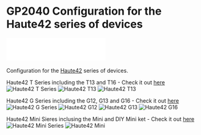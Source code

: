 # GP2040 Configuration for the Haute42 series of devices

![Haute42 Logo](https://github.com/OpenStickCommunity/GP2040-CE/blob/main/configs/Haute42/assets/Haute42_Logo.png)

Configuration for the [Haute42](https://haute42.com/) series of devices.  

Haute42 T Series including the T13 and T16 - Check it out [here](https://haute42.com/haute-pad-t-series/)
![Haute42 T Series](assets/Hate42_T_series.png)
![Haute42 T13](https://github.com/OpenStickCommunity/GP2040-CE/blob/main/configs/Haute42/assets/Hate42_T13.png)
![Haute42 T13](https://github.com/OpenStickCommunity/GP2040-CE/blob/main/configs/Haute42/assets/Hate42_T16.png)

Haute42 G Series including the G12, G13 and G16 - Check it out [here](https://haute42.com/haute-pad-g-series/)
![Haute42 G Series](assets/Hate42_G_series.png)
![Haute42 G12](https://github.com/OpenStickCommunity/GP2040-CE/blob/main/configs/Haute42/assets/Hate42_G12.png)
![Haute42 G13](https://github.com/OpenStickCommunity/GP2040-CE/blob/main/configs/Haute42/assets/Hate42_G13.png)
![Haute42 G16](https://github.com/OpenStickCommunity/GP2040-CE/blob/main/configs/Haute42/assets/Hate42_G16.png)

Haute42 Mini Sieres inclusing the Mini and DIY Mini ket - Check it out [here](https://haute42.com/haute-board-mini/)
![Haute42 Mini Series](https://github.com/OpenStickCommunity/GP2040-CE/blob/main/configs/Haute42/assets/Hate42_Mini_series.png)
![Haute42 Mini](https://github.com/OpenStickCommunity/GP2040-CE/blob/main/configs/Haute42/assets/Hate42_Mini.png)
